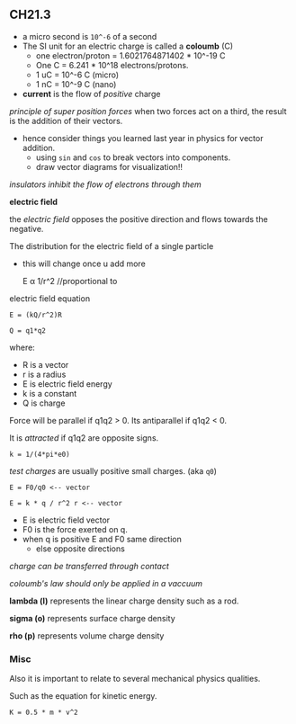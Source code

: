## CH21.3

- a micro second is `10^-6` of a second
- The SI unit for an electric charge is called a **coloumb** (C)
  - one electron/proton = 1.6021764871402 * 10^-19 C
  - One C = 6.241 * 10^18 electrons/protons.
  - 1 uC = 10^-6 C (micro)
  - 1 nC = 10^-9 C (nano)
- **current** is the flow of *positive* charge


*principle of super position forces* when two forces act on a third, the result is the addition of their vectors.
- hence consider things you learned last year in physics for vector addition.
  - using `sin` and `cos` to break vectors into components.
  - draw vector diagrams for visualization!!

*insulators inhibit the flow of electrons through them*

**electric field**

the *electric field* opposes the positive direction and flows towards the negative.

The distribution for the electric field of a single particle
- this will change once u add more


    E α 1/r^2 //proportional to

electric field equation

    E = (kQ/r^2)R

    Q = q1*q2

where:
- R is a vector
- r is a radius
- E is electric field energy
- k is a constant
- Q is charge

Force will be parallel if q1q2 > 0. Its antiparallel if q1q2 < 0.

It is *attracted* if q1q2 are opposite signs.

    k = 1/(4*pi*e0)

*test charges* are usually positive small charges. (aka `q0`)

    E = F0/q0 <-- vector

    E = k * q / r^2 r <-- vector

- E is electric field vector
- F0 is the force exerted on q.
- when q is positive E and F0 same direction
  - else opposite directions


*charge can be transferred through contact*

*coloumb's law should only be applied in a vaccuum*

**lambda (l)** represents the linear charge density such as a rod.

**sigma (o)** represents surface charge density

**rho (p)** represents volume charge density

### Misc

Also it is important to relate to several mechanical physics qualities.

Such as the equation for kinetic energy.

    K = 0.5 * m * v^2
